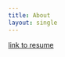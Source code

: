 ```yaml
---
title: About
layout: single
---
```


[link to resume](https://drive.google.com/drive/folders/1xtnrLX9fcdDMPxSySnRY8RAWPflX8jZ3?usp=sharing)
